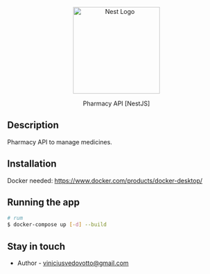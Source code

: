 <p align="center">
  <a href="http://nestjs.com/" target="blank"><img src="https://nestjs.com/img/logo-small.svg" width="200" alt="Nest Logo" /></a>
</p>

[circleci-image]: https://img.shields.io/circleci/build/github/nestjs/nest/master?token=abc123def456
[circleci-url]: https://circleci.com/gh/nestjs/nest

  <p align="center">Pharmacy API [NestJS]</p>

## Description

Pharmacy API to manage medicines.

## Installation

Docker needed: https://www.docker.com/products/docker-desktop/

## Running the app

```bash
# rum 
$ docker-compose up [-d] --build
```


## Stay in touch

- Author - viniciusvedovotto@gmail.com


